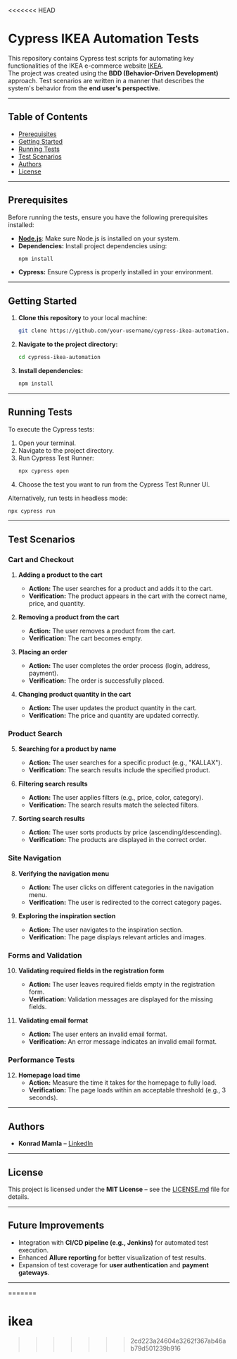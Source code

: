 <<<<<<< HEAD

# Cypress IKEA Automation Tests

This repository contains Cypress test scripts for automating key functionalities of the IKEA e-commerce website [IKEA](https://www.ikea.com/pl/pl/).  
The project was created using the **BDD (Behavior-Driven Development)** approach. Test scenarios are written in a manner that describes the system's behavior from the **end user's perspective**.

---

## Table of Contents

- [Prerequisites](#prerequisites)  
- [Getting Started](#getting-started)  
- [Running Tests](#running-tests)  
- [Test Scenarios](#test-scenarios)  
- [Authors](#authors)  
- [License](#license)  

---

## Prerequisites

Before running the tests, ensure you have the following prerequisites installed:

- **[Node.js](https://nodejs.org/)**: Make sure Node.js is installed on your system.  
- **Dependencies:** Install project dependencies using:  
  ```bash
  npm install
  ```
- **Cypress:** Ensure Cypress is properly installed in your environment.

---

## Getting Started

1. **Clone this repository** to your local machine:  
   ```bash
   git clone https://github.com/your-username/cypress-ikea-automation.git
   ```
2. **Navigate to the project directory:**  
   ```bash
   cd cypress-ikea-automation
   ```
3. **Install dependencies:**  
   ```bash
   npm install
   ```

---

## Running Tests

To execute the Cypress tests:

1. Open your terminal.  
2. Navigate to the project directory.  
3. Run Cypress Test Runner:  
   ```bash
   npx cypress open
   ```
4. Choose the test you want to run from the Cypress Test Runner UI.

Alternatively, run tests in headless mode:  
```bash
npx cypress run
```

---

## Test Scenarios

### Cart and Checkout

1. **Adding a product to the cart**  
   - **Action:** The user searches for a product and adds it to the cart.  
   - **Verification:** The product appears in the cart with the correct name, price, and quantity.  

2. **Removing a product from the cart**  
   - **Action:** The user removes a product from the cart.  
   - **Verification:** The cart becomes empty.  

3. **Placing an order**  
   - **Action:** The user completes the order process (login, address, payment).  
   - **Verification:** The order is successfully placed.  

4. **Changing product quantity in the cart**  
   - **Action:** The user updates the product quantity in the cart.  
   - **Verification:** The price and quantity are updated correctly.  

### Product Search

5. **Searching for a product by name**  
   - **Action:** The user searches for a specific product (e.g., "KALLAX").  
   - **Verification:** The search results include the specified product.  

6. **Filtering search results**  
   - **Action:** The user applies filters (e.g., price, color, category).  
   - **Verification:** The search results match the selected filters.  

7. **Sorting search results**  
   - **Action:** The user sorts products by price (ascending/descending).  
   - **Verification:** The products are displayed in the correct order.  

### Site Navigation

8. **Verifying the navigation menu**  
   - **Action:** The user clicks on different categories in the navigation menu.  
   - **Verification:** The user is redirected to the correct category pages.  

9. **Exploring the inspiration section**  
   - **Action:** The user navigates to the inspiration section.  
   - **Verification:** The page displays relevant articles and images.  

### Forms and Validation

10. **Validating required fields in the registration form**  
    - **Action:** The user leaves required fields empty in the registration form.  
    - **Verification:** Validation messages are displayed for the missing fields.  

11. **Validating email format**  
    - **Action:** The user enters an invalid email format.  
    - **Verification:** An error message indicates an invalid email format.  

### Performance Tests

12. **Homepage load time**  
    - **Action:** Measure the time it takes for the homepage to fully load.  
    - **Verification:** The page loads within an acceptable threshold (e.g., 3 seconds).  

---

## Authors

- **Konrad Mamla** – [LinkedIn](https://www.linkedin.com/in/konrad-mamla)

---

## License

This project is licensed under the **MIT License** – see the [LICENSE.md](LICENSE.md) file for details.

---

## Future Improvements

- Integration with **CI/CD pipeline (e.g., Jenkins)** for automated test execution.  
- Enhanced **Allure reporting** for better visualization of test results.  
- Expansion of test coverage for **user authentication** and **payment gateways**.

---
=======
# ikea
>>>>>>> 2cd223a24604e3262f367ab46ab79d501239b916
